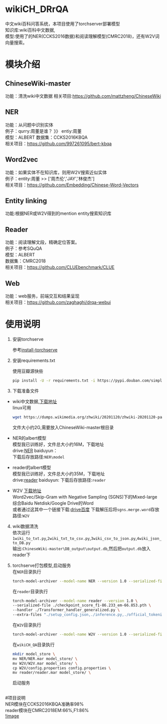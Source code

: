 # wikiCH_DRrQA
中文wiki百科问答系统，本项目使用了torchserver部署模型  
知识库:wiki百科中文数据,  
模型:使用了的NER(CCKS2016数据)和阅读理解模型(CMRC2018)，还有W2V词向量搜索。  
# 模块介绍
## ChineseWiki-master
功能：清洗wiki中文数据
相关项目:https://github.com/mattzheng/ChineseWiki  
## NER
功能：从问题中识别实体  
例子：qurry:周董是谁？  》》 entiy:周董  
模型：ALBERT
数据集：CCKS2016KBQA  
相关项目：https://github.com/997261095/bert-kbqa
## Word2vec
功能：如果实体不在知识库，则用W2V搜索近似实体  
例子：entity:周董 >> ['周杰伦','JAY','林俊杰']  
相关项目：https://github.com/Embedding/Chinese-Word-Vectors
## Entity linking
功能:根据NER或W2V得到的mention entity搜索知识库  
## Reader
功能：阅读理解文段，精确定位答案。  
例子：参考SQuQA  
模型：ALBERT  
数据集：CMRC2018  
相关项目：https://github.com/CLUEbenchmark/CLUE
## Web
功能：web服务，前端交互和结果呈现  
相关项目：https://github.com/zaghaghi/drqa-webui
# 使用说明
1. 安装torchserve

    参考[install-torchserve](https://github.com/pytorch/serve#install-torchserve)   
    
2. 安装requirements.txt

    使用豆瓣源快些  
    ```bash
    pip install -U -r requirements.txt -i https://pypi.douban.com/simple/
    ```
    
3. 下载准备文件  

- wiki中文数据,[下载地址](https://dumps.wikimedia.org/zhwiki/)  
    linux可用    
    ```bash
    wget https://dumps.wikimedia.org/zhwiki/20201120/zhwiki-20201120-pages-articles-multistream.xml.bz2
    ```
    文件大小约2G,需要放入ChineseWiki-master根目录
    
- NER的albert模型  
    模型我已训练好，文件总大小约16M，下载地址    
    drive:[NER](https://drive.google.com/file/d/14HWqT9LDuF9kvbKFI95TziiHSI9O2BL-/view?usp=sharing)
    baiduyun：  
    下载后存放路径:`NER\model`  
    
- reader的albert模型  
    模型我已训练好，文件总大小约35M，下载地址    
    drive:[reader](https://drive.google.com/file/d/1rQnT4j95oHkEbS5oQi6ecLkuhjzM0lRO/view?usp=sharing)
    baiduyun:
    下载后存放路径:`reader`  
    
- W2V
    [下载地址](https://github.com/Embedding/Chinese-Word-Vectors)  
    Word2vec/Skip-Gram with Negative Sampling (SGNS)下的Mixed-large 综合Baidu Netdisk/Google Drive的Word  
    或者通过这其中一个链接下载:[drive](https://drive.google.com/open?id=1Zh9ZCEu8_eSQ-qkYVQufQDNKPC4mtEKR)[百度](https://pan.baidu.com/s/1luy-GlTdqqvJ3j-A4FcIOw)
    下载解压后将`sgns.merge.word`存放路径:`W2V`   

4. wiki数据清洗    
    依次运行`1wiki_to_txt.py`,`2wiki_txt_to_csv.py`,`3wiki_csv_to_json.py`,`4wiki_json_to_DB.py`  
    输出:`ChineseWiki-master\DB_output\output.db`,然后把`output.db`放入reader下  

5. torchserve打包模型,启动服务  
    在`NER`目录执行  
    ```bash
    torch-model-archiver --model-name NER --version 1.0 --serialized-file ./Transformer_handler_generalized.py --handler ./Transformer_handler_generalized.py --extra-files "./model/find_NER.py,./model/best_ner.bin,./model/SIM_main.py,./model/CRF_Model.py,./model/BERT_CRF.py,./model/NER_main.py"
    ```    
    在`reader`目录执行  
    ```bash
    torch-model-archiver --model-name reader --version 1.0 \
    --serialized-file ./checkpoint_score_f1-86.233_em-66.853.pth \
    --handler ./Transformer_handler_generalized.py \
    --extra-files "./setup_config.json,./inference.py,./official_tokenization.py,./output.db"
    ``` 
    在`W2V`目录执行    
    ```bash
    torch-model-archiver --model-name W2V --version 1.0 --serialized-file ./W2V --handler ./Transformer_handler_generalized.py
    ```  
    在`wikiCH_QA`目录执行
    ```bash
    mkdir model_store \
    mv NER/NER.mar model_store/ \
    mv W2V/W2V.mar model_store/ \
    cp W2V/config.properties config.properties \
    mv reader/reader.mar model_store/ \
    ```  
    启动服务
    ```torchserve --start --ts-config config.properties --model-store model_store --models reader=reader.mar,NER=NER.mar,W2V=W2V.mar
    ```  
#项目说明  
NER模块在CCKS2016KBQA准确率98%   
reader模块在CMRC2018EM:66%,F1:86%  
[!image](https://pic3.zhimg.com/80/v2-d878daa1f3d754c927319efd8dfe8e56_1440w.jpg) 

    
   
    
 
